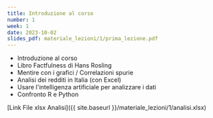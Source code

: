 ```yaml
---
title: Introduzione al corso
number: 1
week: 1
date: 2023-10-02
slides_pdf: materiale_lezioni/1/prima_lezione.pdf
---
```


- Introduzione al corso
- Libro Factfulness di Hans Rosling
- Mentire con i grafici / Correlazioni spurie
- Analisi dei redditi in Italia (con Excel)
- Usare l'intelligenza artificiale per analizzare i dati
- Confronto R e Python

[Link File xlsx Analisi]({{ site.baseurl }}/materiale_lezioni/1/analisi.xlsx)
